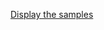 



[Display the samples](https://htmlpreview.github.io/?https://github.com/ssanchezor/GNN-RS/blob/main/Data/UserExamples/00_main_pdf.htm)